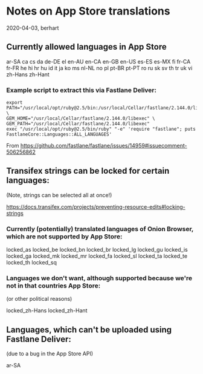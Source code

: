 # Notes on App Store translations

2020-04-03, berhart

## Currently allowed languages in App Store

ar-SA
ca
cs
da
de-DE
el
en-AU
en-CA
en-GB
en-US
es-ES
es-MX
fi
fr-CA
fr-FR
he
hi
hr
hu
id
it
ja
ko
ms
nl-NL
no
pl
pt-BR
pt-PT
ro
ru
sk
sv
th
tr
uk
vi
zh-Hans
zh-Hant

### Example script to extract this via Fastlane Deliver:

```shell
export PATH="/usr/local/opt/ruby@2.5/bin:/usr/local/Cellar/fastlane/2.144.0/libexec/bin:$PATH" \
GEM_HOME="/usr/local/Cellar/fastlane/2.144.0/libexec" \
GEM_PATH="/usr/local/Cellar/fastlane/2.144.0/libexec"
exec "/usr/local/opt/ruby@2.5/bin/ruby" "-e" 'require "fastlane"; puts FastlaneCore::Languages::ALL_LANGUAGES'
```
From https://github.com/fastlane/fastlane/issues/14959#issuecomment-506256862

## Transifex strings can be locked for certain languages:

(Note, strings can be selected all at once!)

https://docs.transifex.com/projects/preventing-resource-edits#locking-strings

### Currently (potentially) translated languages of Onion Browser, which are not supported by App Store:

locked_as
locked_be
locked_bn
locked_br
locked_lg
locked_gu
locked_is
locked_ga
locked_mk
locked_mr
locked_fa
locked_sl
locked_ta
locked_te
locked_th
locked_sq

### Languages we don't want, although supported because we're not in that countries App Store:
(or other political reasons)

locked_zh-Hans
locked_zh-Hant

## Languages, which can't be uploaded using Fastlane Deliver:
(due to a bug in the App Store API)

ar-SA
